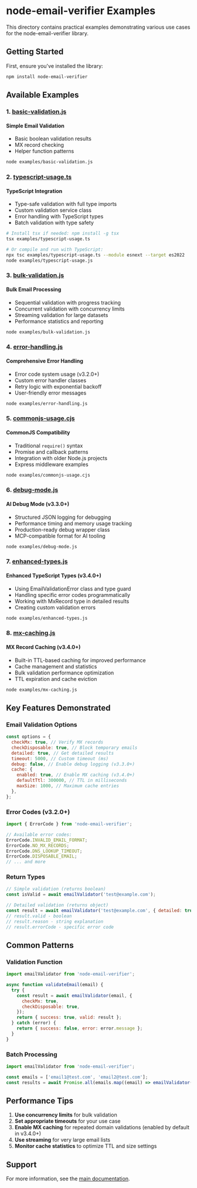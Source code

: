 # node-email-verifier Examples

This directory contains practical examples demonstrating various use cases for the
node-email-verifier library.

## Getting Started

First, ensure you've installed the library:

```bash
npm install node-email-verifier
```

## Available Examples

### 1. [basic-validation.js](./basic-validation.js)

#### Simple Email Validation

- Basic boolean validation results
- MX record checking
- Helper function patterns

```bash
node examples/basic-validation.js
```

### 2. [typescript-usage.ts](./typescript-usage.ts)

#### TypeScript Integration

- Type-safe validation with full type imports
- Custom validation service class
- Error handling with TypeScript types
- Batch validation with type safety

```bash
# Install tsx if needed: npm install -g tsx
tsx examples/typescript-usage.ts

# Or compile and run with TypeScript:
npx tsc examples/typescript-usage.ts --module esnext --target es2022
node examples/typescript-usage.js
```

### 3. [bulk-validation.js](./bulk-validation.js)

#### Bulk Email Processing

- Sequential validation with progress tracking
- Concurrent validation with concurrency limits
- Streaming validation for large datasets
- Performance statistics and reporting

```bash
node examples/bulk-validation.js
```

### 4. [error-handling.js](./error-handling.js)

#### Comprehensive Error Handling

- Error code system usage (v3.2.0+)
- Custom error handler classes
- Retry logic with exponential backoff
- User-friendly error messages

```bash
node examples/error-handling.js
```

### 5. [commonjs-usage.cjs](./commonjs-usage.cjs)

#### CommonJS Compatibility

- Traditional `require()` syntax
- Promise and callback patterns
- Integration with older Node.js projects
- Express middleware examples

```bash
node examples/commonjs-usage.cjs
```

### 6. [debug-mode.js](./debug-mode.js)

#### AI Debug Mode (v3.3.0+)

- Structured JSON logging for debugging
- Performance timing and memory usage tracking
- Production-ready debug wrapper class
- MCP-compatible format for AI tooling

```bash
node examples/debug-mode.js
```

### 7. [enhanced-types.js](./enhanced-types.js)

#### Enhanced TypeScript Types (v3.4.0+)

- Using EmailValidationError class and type guard
- Handling specific error codes programmatically
- Working with MxRecord type in detailed results
- Creating custom validation errors

```bash
node examples/enhanced-types.js
```

### 8. [mx-caching.js](./mx-caching.js)

#### MX Record Caching (v3.4.0+)

- Built-in TTL-based caching for improved performance
- Cache management and statistics
- Bulk validation performance optimization
- TTL expiration and cache eviction

```bash
node examples/mx-caching.js
```

## Key Features Demonstrated

### Email Validation Options

```javascript
const options = {
  checkMx: true, // Verify MX records
  checkDisposable: true, // Block temporary emails
  detailed: true, // Get detailed results
  timeout: 5000, // Custom timeout (ms)
  debug: false, // Enable debug logging (v3.3.0+)
  cache: {
    enabled: true, // Enable MX caching (v3.4.0+)
    defaultTtl: 300000, // TTL in milliseconds
    maxSize: 1000, // Maximum cache entries
  },
};
```

### Error Codes (v3.2.0+)

```javascript
import { ErrorCode } from 'node-email-verifier';

// Available error codes:
ErrorCode.INVALID_EMAIL_FORMAT;
ErrorCode.NO_MX_RECORDS;
ErrorCode.DNS_LOOKUP_TIMEOUT;
ErrorCode.DISPOSABLE_EMAIL;
// ... and more
```

### Return Types

```javascript
// Simple validation (returns boolean)
const isValid = await emailValidator('test@example.com');

// Detailed validation (returns object)
const result = await emailValidator('test@example.com', { detailed: true });
// result.valid - boolean
// result.reason - string explanation
// result.errorCode - specific error code
```

## Common Patterns

### Validation Function

```javascript
import emailValidator from 'node-email-verifier';

async function validateEmail(email) {
  try {
    const result = await emailValidator(email, {
      checkMx: true,
      checkDisposable: true,
    });
    return { success: true, valid: result };
  } catch (error) {
    return { success: false, error: error.message };
  }
}
```

### Batch Processing

```javascript
import emailValidator from 'node-email-verifier';

const emails = ['email1@test.com', 'email2@test.com'];
const results = await Promise.all(emails.map((email) => emailValidator(email, { detailed: true })));
```

## Performance Tips

1. **Use concurrency limits** for bulk validation
2. **Set appropriate timeouts** for your use case
3. **Enable MX caching** for repeated domain validations (enabled by default in v3.4.0+)
4. **Use streaming** for very large email lists
5. **Monitor cache statistics** to optimize TTL and size settings

## Support

For more information, see the [main documentation](../README.md).
